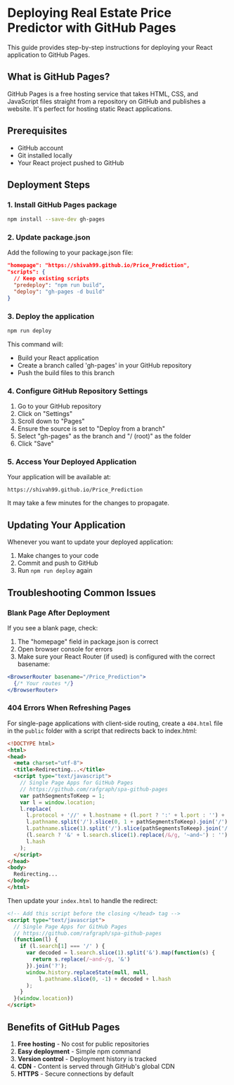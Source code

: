 # Deploying Real Estate Price Predictor with GitHub Pages

This guide provides step-by-step instructions for deploying your React application to GitHub Pages.

## What is GitHub Pages?

GitHub Pages is a free hosting service that takes HTML, CSS, and JavaScript files straight from a repository on GitHub and publishes a website. It's perfect for hosting static React applications.

## Prerequisites

- GitHub account
- Git installed locally
- Your React project pushed to GitHub

## Deployment Steps

### 1. Install GitHub Pages package

```bash
npm install --save-dev gh-pages
```

### 2. Update package.json

Add the following to your package.json file:

```json
"homepage": "https://shivah99.github.io/Price_Prediction",
"scripts": {
  // Keep existing scripts
  "predeploy": "npm run build",
  "deploy": "gh-pages -d build"
}
```

### 3. Deploy the application

```bash
npm run deploy
```

This command will:
- Build your React application
- Create a branch called 'gh-pages' in your GitHub repository
- Push the build files to this branch

### 4. Configure GitHub Repository Settings

1. Go to your GitHub repository
2. Click on "Settings"
3. Scroll down to "Pages"
4. Ensure the source is set to "Deploy from a branch"
5. Select "gh-pages" as the branch and "/ (root)" as the folder
6. Click "Save"

### 5. Access Your Deployed Application

Your application will be available at:
```
https://shivah99.github.io/Price_Prediction
```

It may take a few minutes for the changes to propagate.

## Updating Your Application

Whenever you want to update your deployed application:

1. Make changes to your code
2. Commit and push to GitHub
3. Run `npm run deploy` again

## Troubleshooting Common Issues

### Blank Page After Deployment

If you see a blank page, check:

1. The "homepage" field in package.json is correct
2. Open browser console for errors
3. Make sure your React Router (if used) is configured with the correct basename:

```jsx
<BrowserRouter basename="/Price_Prediction">
  {/* Your routes */}
</BrowserRouter>
```

### 404 Errors When Refreshing Pages

For single-page applications with client-side routing, create a `404.html` file in the `public` folder with a script that redirects back to index.html:

```html
<!DOCTYPE html>
<html>
<head>
  <meta charset="utf-8">
  <title>Redirecting...</title>
  <script type="text/javascript">
    // Single Page Apps for GitHub Pages
    // https://github.com/rafgraph/spa-github-pages
    var pathSegmentsToKeep = 1;
    var l = window.location;
    l.replace(
      l.protocol + '//' + l.hostname + (l.port ? ':' + l.port : '') +
      l.pathname.split('/').slice(0, 1 + pathSegmentsToKeep).join('/') + '/?/' +
      l.pathname.slice(1).split('/').slice(pathSegmentsToKeep).join('/').replace(/&/g, '~and~') +
      (l.search ? '&' + l.search.slice(1).replace(/&/g, '~and~') : '') +
      l.hash
    );
  </script>
</head>
<body>
  Redirecting...
</body>
</html>
```

Then update your `index.html` to handle the redirect:

```html
<!-- Add this script before the closing </head> tag -->
<script type="text/javascript">
  // Single Page Apps for GitHub Pages
  // https://github.com/rafgraph/spa-github-pages
  (function(l) {
    if (l.search[1] === '/' ) {
      var decoded = l.search.slice(1).split('&').map(function(s) { 
        return s.replace(/~and~/g, '&')
      }).join('?');
      window.history.replaceState(null, null,
          l.pathname.slice(0, -1) + decoded + l.hash
      );
    }
  }(window.location))
</script>
```

## Benefits of GitHub Pages

1. **Free hosting** - No cost for public repositories
2. **Easy deployment** - Simple npm command
3. **Version control** - Deployment history is tracked
4. **CDN** - Content is served through GitHub's global CDN
5. **HTTPS** - Secure connections by default
